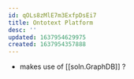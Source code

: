 ```yaml
---
id: qOLs8zMlE7m3ExfpDsEi7
title: Ontotext Platform
desc: ''
updated: 1637954629975
created: 1637954357888
---
```


- makes use of [[soln.GraphDB]] ?
